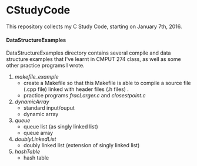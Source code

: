 # CStudyCode

This repository collects my C Study Code, starting on January 7th, 2016.

#### DataStructureExamples

DataStructureExamples directory contains several compile and data structure examples that I've learnt in CMPUT 274 class, as well as some other practice programs I wrote.  

1. *makefile_example*
    - create a Makefile so that this Makefile is able to compile a source file (.cpp file) linked with header files (.h files) .
    - practice programs *fracLarger.c* and *closestpoint.c*
2. *dynamicArray*
    - standard input/ouput
    - dynamic array
3. *queue*
    - queue list (as singly linked list)
    - queue array
4. *doublyLinkedList*
    - doubly linked list (extension of singly linked list)
5. *hashTable*
    - hash table 


